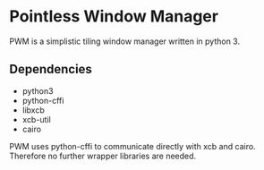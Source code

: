 Pointless Window Manager
========================
PWM is a simplistic tiling window manager written in python 3.

Dependencies
------------
* python3
* python-cffi
* libxcb
* xcb-util
* cairo

PWM uses python-cffi to communicate directly with xcb and cairo.
Therefore no further wrapper libraries are needed.
